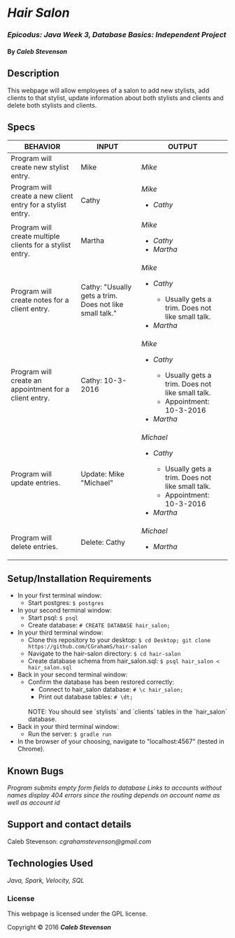 # _Hair Salon_

### _Epicodus: Java Week 3, Database Basics: Independent Project_

#### By _**Caleb Stevenson**_

## Description

This webpage will allow employees of a salon to add new stylists, add clients to that stylist, update information about both stylists and clients and delete both stylists and clients.

## Specs

| BEHAVIOR                                                   | INPUT                                                   | OUTPUT                                                                |
|------------------------------------------------------------|---------------------------------------------------------|-----------------------------------------------------------------------|
| Program will create new stylist entry.                     | Mike                                                    | _Mike_                                                                |
| Program will create a new client entry for a stylist entry.| Cathy                                                   | _Mike_ <ul><li>_Cathy_</li></ul>                                      |
| Program will create multiple clients for a stylist entry.  | Martha                                                  | _Mike_ <ul><li>_Cathy_</li><li>_Martha_</li></ul>                     |
| Program will create notes for a client entry.              | Cathy: "Usually gets a trim. Does not like small talk." | _Mike_ <ul><li>_Cathy_</li><ul><li>Usually gets a trim. Does not like small talk.</li></ul><li>_Martha_</li></ul> |
| Program will create an appointment for a client entry.     | Cathy: 10-3-2016                                        | _Mike_ <ul><li>_Cathy_</li><ul><li>Usually gets a trim. Does not like small talk.</li><li>Appointment: 10-3-2016</li></ul><li>_Martha_</li></ul> |
| Program will update entries.                               | Update: Mike <br> "Michael"                             | _Michael_ <ul><li>_Cathy_</li><ul><li>Usually gets a trim. Does not like small talk.</li><li>Appointment: 10-3-2016</li></ul><li>_Martha_</li></ul> |
| Program will delete entries.                               | Delete: Cathy                                           | _Michael_ <ul><li>_Martha_</li></ul>                                  |

## Setup/Installation Requirements

* In your first terminal window:
  * Start postgres: `$ postgres`
* In your second terminal window:
  * Start psql: `$ psql`
  * Create database: `# CREATE DATABASE hair_salon;`
* In your third terminal window:
  * Clone this repository to your desktop: `$ cd Desktop; git clone https://github.com/CGrahamS/hair-salon`
  * Navigate to the hair-salon directory: `$ cd hair-salon`
  * Create database schema from hair_salon.sql: `$ psql hair_salon < hair_salon.sql`
* Back in your second terminal window:
  * Confirm the database has been restored correctly:
    * Connect to hair_salon database: `# \c hair_salon;`
    * Print out database tables: `# \dt;`
    <br>
    NOTE: You should see `stylists` and `clients` tables in the `hair_salon` database.
* Back in your third terminal window:
  * Run the server: `$ gradle run`
* In the browser of your choosing, navigate to "localhost:4567" (tested in Chrome).

## Known Bugs

_Program submits empty form fields to database_
_Links to accounts without names display 404 errors since the routing depends on account name as well as account id_

## Support and contact details

Caleb Stevenson: _cgrahamstevenson@gmail.com_

## Technologies Used

_Java,
Spark,
Velocity,
SQL_

### License

This webpage is licensed under the GPL license.

Copyright &copy; 2016 **_Caleb Stevenson_**
